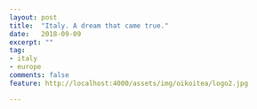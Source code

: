 ```yaml
---
layout: post
title:  "Italy. A dream that came true."
date:   2018-09-09
excerpt: ""
tag:
- italy
- europe
comments: false
feature: http://localhost:4000/assets/img/oikoitea/logo2.jpg

---
```

